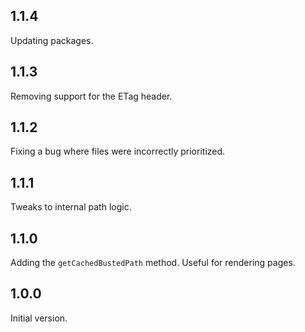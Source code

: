 ## 1.1.4
Updating packages.

## 1.1.3
Removing support for the ETag header.

## 1.1.2
Fixing a bug where files were incorrectly prioritized.

## 1.1.1
Tweaks to internal path logic.

## 1.1.0
Adding the `getCachedBustedPath` method. Useful for rendering pages.

## 1.0.0
Initial version.
